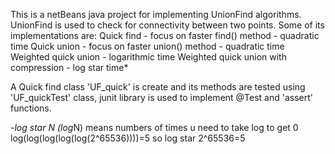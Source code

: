 This is a netBeans java project for implementing UnionFind algorithms.
UnionFind is used to check for connectivity between two points.
Some of its implementations are:
Quick find - focus on faster find() method - quadratic time
Quick union - focus on faster union() method - quadratic time
Weighted quick union - logarithmic time
Weighted quick union with compression - log star time*

A Quick find class 'UF_quick' is create and its methods are tested using 'UF_quickTest' class,
junit library is used to implement @Test and 'assert' functions.

*-log star N (log*N) means numbers of times u need to take log to get 0 log(log(log(log(log(2^65536))))=5 so log star 2^65536=5
